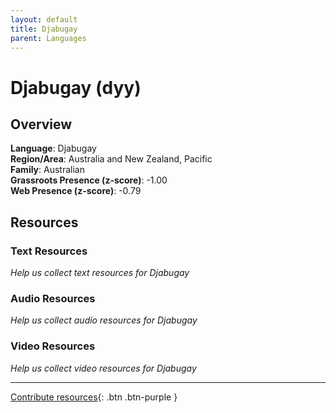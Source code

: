 ```yaml
---
layout: default
title: Djabugay
parent: Languages
---
```


# Djabugay (dyy)

## Overview

**Language**: Djabugay  
**Region/Area**: Australia and New Zealand, Pacific  
**Family**: Australian  
**Grassroots Presence (z-score)**: -1.00  
**Web Presence (z-score)**: -0.79  

## Resources

### Text Resources
*Help us collect text resources for Djabugay*

### Audio Resources
*Help us collect audio resources for Djabugay*

### Video Resources
*Help us collect video resources for Djabugay*

---

[Contribute resources](https://forms.office.com/e/1SfLJx3u1r){: .btn .btn-purple }
